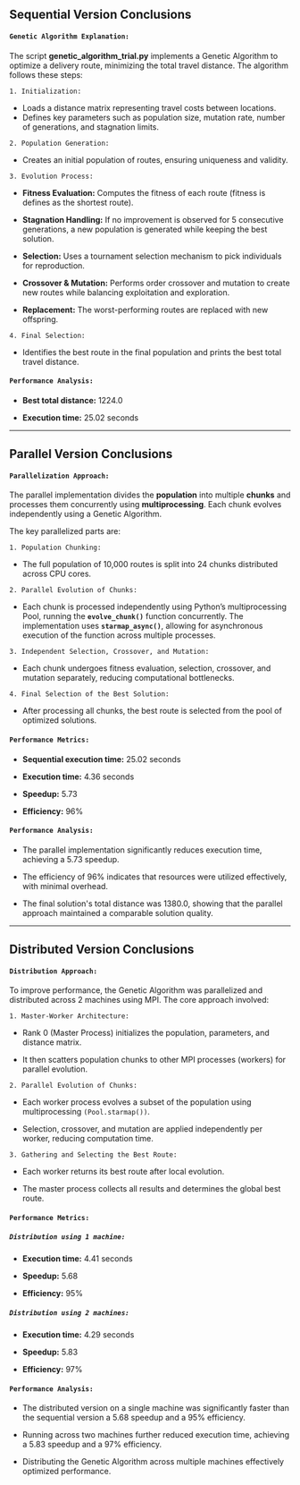 ## **Sequential Version Conclusions**

#### `Genetic Algorithm Explanation:`
The script **genetic_algorithm_trial.py** implements a Genetic Algorithm to optimize a delivery route, minimizing the total travel distance. The algorithm follows these steps:

`1. Initialization:`
- Loads a distance matrix representing travel costs between locations.
- Defines key parameters such as population size, mutation rate, number of generations, and stagnation limits.

`2. Population Generation:`
- Creates an initial population of routes, ensuring uniqueness and validity.

`3. Evolution Process:`
- **Fitness Evaluation:** Computes the fitness of each route (fitness is defines as the shortest route).

- **Stagnation Handling:** If no improvement is observed for 5 consecutive generations, a new population is generated while keeping the best solution.

- **Selection:** Uses a tournament selection mechanism to pick individuals for reproduction.

- **Crossover & Mutation:** Performs order crossover and mutation to create new routes while balancing exploitation and exploration.

- **Replacement:** The worst-performing routes are replaced with new offspring.

`4. Final Selection:`
- Identifies the best route in the final population and prints the best total travel distance.

#### `Performance Analysis:`

- **Best total distance:** 1224.0

- **Execution time:** 25.02 seconds

---

## **Parallel Version Conclusions**

#### `Parallelization Approach:`
The parallel implementation divides the **population** into multiple **chunks** and processes them concurrently using **multiprocessing**. Each chunk evolves independently using a Genetic Algorithm. 

The key parallelized parts are:

`1. Population Chunking:`
- The full population of 10,000 routes is split into 24 chunks distributed across CPU cores.

`2. Parallel Evolution of Chunks:`
- Each chunk is processed independently using Python’s multiprocessing Pool, running the **`evolve_chunk()`** function concurrently. The implementation uses **`starmap_async()`**, allowing for asynchronous execution of the function across multiple processes.

`3. Independent Selection, Crossover, and Mutation:`
- Each chunk undergoes fitness evaluation, selection, crossover, and mutation separately, reducing computational bottlenecks.

`4. Final Selection of the Best Solution:`
- After processing all chunks, the best route is selected from the pool of optimized solutions.

#### `Performance Metrics:`

- **Sequential execution time:** 25.02 seconds

- **Execution time:** 4.36 seconds

- **Speedup:** 5.73

- **Efficiency:** 96%

#### `Performance Analysis:`

- The parallel implementation significantly reduces execution time, achieving a 5.73 speedup.

- The efficiency of 96% indicates that resources were utilized effectively, with minimal overhead.

- The final solution's total distance was 1380.0, showing that the parallel approach maintained a comparable solution quality.

---

## **Distributed Version Conclusions**

#### `Distribution Approach:`

To improve performance, the Genetic Algorithm was parallelized and distributed across 2 machines using MPI. The core approach involved:

`1. Master-Worker Architecture:`

- Rank 0 (Master Process) initializes the population, parameters, and distance matrix.

- It then scatters population chunks to other MPI processes (workers) for parallel evolution.

`2. Parallel Evolution of Chunks:`

- Each worker process evolves a subset of the population using multiprocessing `(Pool.starmap())`.

- Selection, crossover, and mutation are applied independently per worker, reducing computation time.

`3. Gathering and Selecting the Best Route:`

- Each worker returns its best route after local evolution.

- The master process collects all results and determines the global best route.

#### `Performance Metrics:`

##### `Distribution using 1 machine:`

- **Execution time:** 4.41 seconds

- **Speedup:** 5.68

- **Efficiency:** 95%

##### `Distribution using 2 machines:`

- **Execution time:** 4.29 seconds

- **Speedup:** 5.83

- **Efficiency:** 97%

#### `Performance Analysis:`

- The distributed version on a single machine was significantly faster than the sequential version a 5.68 speedup and a 95% efficiency.

- Running across two machines further reduced execution time, achieving a 5.83 speedup and a 97% efficiency.

- Distributing the Genetic Algorithm across multiple machines effectively optimized performance.